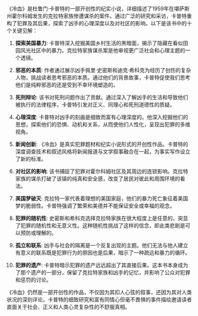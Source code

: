 《冷血》是杜鲁门·卡普特的一部开创性的纪实小说，详细描述了1959年在堪萨斯州霍尔科姆发生的克拉特家族惨遭谋杀的案件。通过广泛的研究和采访，卡普特重构了犯罪及其后果，探索了凶手的心理深度以及对社区的影响。以下是该书中的十个关键见解：

1. **探索美国暴力**: 卡普特深入挖掘美国乡村生活的黑暗面，揭示了隐藏在看似田园风光社区中的暴力。克拉特家族谋杀案是他审视更广泛社会和心理主题的一个透镜。

2. **邪恶的本质**: 作者通过展示凶手佩里·史密斯和迪克·希科克为经历了创伤的复杂人物，挑战读者思考邪恶的本质。通过他们的背景故事，卡普特促使我们思考他们是纯粹邪恶的还是受到不幸环境塑造的。

3. **死刑辩论**: 该书对死刑问题作出了贡献。通过深入了解凶手的生活和导致他们被执行的法律程序，卡普特引发对正义、同理心和死刑道德性的质疑。

4. **心理深度**: 卡普特对凶手的刻画是细致而富有心理深度的。他深入挖掘他们的思想，探索他们的恐惧、动机和关系，从而使他们人性化，呈现出犯罪的多维视角。

5. **新闻创新**: 《冷血》是真实犯罪题材和纪实小说形式的开创性作品。卡普特的深度调查技术和叙述风格将新闻报道与文学叙事融合在一起，为事实写作设立了新的标准。

6. **对社区的影响**: 该书捕捉了犯罪对霍尔科姆社区及其周边的连锁影响。克拉特家族的谋杀打破了该镇的纯真和安全感，改变了居民对彼此和周围环境的看法。

7. **美国梦破灭**: 克拉特一家代表着理想的美国家庭，他们的暴力死亡象征着美国梦的脆弱性。卡普特强调了繁荣和美德并不能保证安全或幸福的观念。

8. **犯罪的随机性**: 史密斯和希科克选择克拉特家族在很大程度上是任意的，突显了犯罪的随机性和无意义性。这种随机性挑战了这样的信念，即此类悲剧是可以预防或理解的。

9. **孤立和联系**: 凶手与社会的隔离是一个反复出现的主题。他们无法与他人建立有意义的联系既是犯罪行为的原因也是后果，暗示了一种疏远和暴力的循环。

10. **犯罪的遗产**: 卡普特暗示犯罪的遗产远远超出了其直接后果。这本书本身成为了那个遗产的一部分，保留了克拉特家族和凶手的记忆，并影响了公众对犯罪和惩罚的讨论。

《冷血》仍然是一部开创性的作品，不仅因为其扣人心弦的叙事，还因为其对人类状况的深刻评论。卡普特的细致研究和富有同情心但毫不畏惧的事件描绘邀请读者直面关于社会、正义和人类心灵复杂性的不舒服真相。